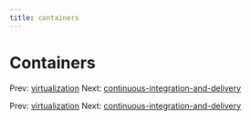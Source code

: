 ```yaml
---
title: containers
---
```


# Containers

Prev: [virtualization](virtualization.md) Next:
[continuous-integration-and-delivery](continuous-integration-and-delivery.md)

Prev: [virtualization](virtualization.md) Next:
[continuous-integration-and-delivery](continuous-integration-and-delivery.md)
